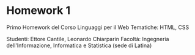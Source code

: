 # Homework 1
 Primo Homework del Corso Linguaggi per il Web
 Tematiche: HTML, CSS

 Studenti: Ettore Cantile, Leonardo Chiarparin
 Facoltà: Ingegneria dell'Informazione, Informatica e Statistica (sede di Latina)
